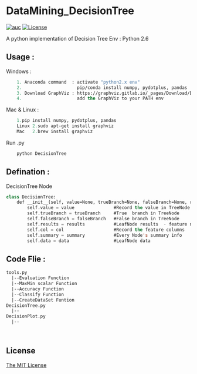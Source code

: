 # DataMining_DecisionTree

[![auc][aucsvg]][auc] [![License][licensesvg]][license]

[aucsvg]: https://img.shields.io/badge/tyty-DecisionTree-orange.svg
[auc]: https://github.com/bravotty/DataMining_DecisionTree

[licensesvg]: https://img.shields.io/badge/License-MIT-blue.svg
[license]: https://github.com/bravotty/DataMining_DecisionTree/blob/master/LICENSE

A python implementation of Decision Tree
Env       : Python 2.6

## Usage     : 

Windows     : 
```lisp
	1. Anaconda command  : activate "python2.x env"
	2.                     pip/conda install numpy, pydotplus, pandas
	3. Download GraphViz : https://graphviz.gitlab.io/_pages/Download/Download_windows.html
	4.                     add the GraphViz to your PATH env
```
Mac & Linux :
```lisp
	1.pip install numpy, pydotplus, pandas
	Linux 2.sudo apt-get install graphviz
	Mac   2.brew install graphviz
```
Run .py
```lisp
    python DecisionTree
```


## Defination :

DecisionTree Node
```lisp
class DecisionTree:
    def __init__(self, value=None, trueBranch=None, falseBranch=None, results=None, col=-1, summary=None, data=None):
        self.value = value               #Record the value in TreeNode
        self.trueBranch = trueBranch     #True  branch in TreeNode
        self.falseBranch = falseBranch   #False branch in TreeNode
        self.results = results           #LeafNode results  - feature nums 
        self.col = col                   #Record the feature columns
        self.summary = summary           #Every Node's summary info
        self.data = data                 #LeafNode data
```


## Code Flie  :
```lisp
tools.py 
  |--Evaluation Function
  |--MaxMin scalar Function
  |--Accuracy Function
  |--Classify Function
  |--CreateDataSet Funtion
DecisionTree.py
  |--
DecisionPlot.py
  |--

  
```

## License

[The MIT License](https://github.com/bravotty/DataMining_DecisionTree/blob/master/LICENSE)
